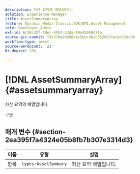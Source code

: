 ```yaml
---
description: 자산 요약의 배열입니다.
solution: Experience Manager
title: AssetSummaryArray
feature: Dynamic Media Classic,SDK/API,Asset Management
role: Developer,Admin
exl-id: 6c38cd3f-10ec-4552-b2da-19a45068c7fa
source-git-commit: f42378a20b58e4c5ebc961c6526d7cecabc2ae38
workflow-type: tm+mt
source-wordcount: '21'
ht-degree: 28%

---
```


# [!DNL AssetSummaryArray]{#assetsummaryarray}

자산 요약의 배열입니다.

구문

## 매개 변수 {#section-2ea395f7a4324e05b8fb7b307e3314d3}

| 이름 | 유형 | 설명 |
|---|---|---|
| 항목 | `types:AssetSummary` | 자산 요약 배열입니다. |
